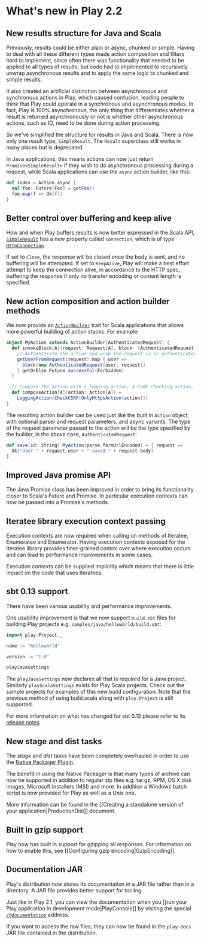 <!--- Copyright (C) 2009-2013 Typesafe Inc. <http://www.typesafe.com> -->
# What's new in Play 2.2

## New results structure for Java and Scala

Previously, results could be either plain or async, chunked or simple.  Having to deal with all these different types made action composition and filters hard to implement, since often there was functionality that needed to be applied to all types of results, but code had to implemented to recursively unwrap asynchronous results and to apply the same logic to chunked and simple results.

It also created an artificial distinction between asynchronous and synchronous actions in Play, which caused confusion, leading people to think that Play could operate in a synchronous and asynchronous modes.  In fact, Play is 100% asynchronous, the only thing that differentiates whether a result is returned asynchronously or not is whether other asynchronous actions, such as IO, need to be done during action processing.

So we've simplified the structure for results in Java and Scala.  There is now only one result type, `SimpleResult`.  The `Result` superclass still works in many places but is deprecated.

In Java applications, this means actions can now just return `Promise<SimpleResult>` if they wish to do asynchronous processing during a request, while Scala applications can use the `async` action builder, like this:

```scala
def index = Action.async {
  val foo: Future[Foo] = getFoo()
  foo.map(f => Ok(f))
}
```

## Better control over buffering and keep alive

How and when Play buffers results is now better expressed in the Scala API, [`SimpleResult`](api/scala/index.html#play.api.mvc.SimpleResult) has a new property called `connection`, which is of type [`HttpConnection`](api/scala/index.html#play.api.mvc.HttpConnection$).

If set to `Close`, the response will be closed once the body is sent, and no buffering will be attempted.  If set to `KeepAlive`, Play will make a best effort attempt to keep the connection alive, in accordance to the HTTP spec, buffering the response if only no transfer encoding or content length is specified.

## New action composition and action builder methods

We now provide an [`ActionBuilder`](api/scala/index.html#play.api.mvc.ActionBuilder) trait for Scala applications that allows more powerful building of action stacks.  For example:

```scala
object MyAction extends ActionBuilder[AuthenticatedRequest] {
  def invokeBlock[A](request: Request[A], block: (AuthenticatedRequest[A]) => Future[SimpleResult]) = {
    // Authenticate the action and wrap the request in an authenticated request
    getUserFromRequest(request).map { user =>
      block(new AuthenticatedRequest(user, request))
    } getOrElse Future.successful(Forbidden)
  }

  // Compose the action with a logging action, a CSRF checking action, and an action that only allows HTTPS
  def composeAction[A](action: Action[A]) =
    LoggingAction(CheckCSRF(OnlyHttpsAction(action)))
}
```

The resulting action builder can be used just like the built in `Action` object, with optional parser and request parameters, and async variants.  The type of the request parameter passed to the action will be the type specified by the builder, in the above case, `AuthenticatedRequest`:

```scala
def save(id: String) MyAction(parse.formUrlEncoded) = { request =>
  Ok("User " + request.user + " saved " + request.body)
}
```

## Improved Java promise API

The Java Promise class has been improved in order to bring its functionality closer to Scala's Future and Promise. In particular execution contexts can now be passed into a Promise's methods.

## Iteratee library execution context passing

Execution contexts are now required when calling on methods of Iteratee, Enumeratee and Enumerator. Having execution contexts exposed for the Iteratee library provides finer-grained control over where execution occurs and can lead to performance improvements in some cases.

Execution contexts can be supplied implicitly which means that there is little impact on the code that uses Iteratees.

## sbt 0.13 support

There have been various usability and performance improvements. 

One usability improvement is that we now support `build.sbt` files for building Play projects e.g. `samples/java/helloworld/build.sbt`:

```scala
import play.Project._

name := "helloworld"

version := "1.0"

playJavaSettings
```

The `playJavaSettings` now declares all that is required for a Java project. Similarly `playScalaSettings` exists for Play Scala projects. Check out the sample projects for examples of this new build configuration. Note that the previous method of using build.scala along with `play.Project` is still supported.

For more information on what has changed for sbt 0.13 please refer to its [release notes](http://www.scala-sbt.org/0.13.0/docs/Community/ChangeSummary_0.13.0.html)

## New stage and dist tasks

The _stage_ and _dist_ tasks have been completely overhauled in order to use the [Native Packager Plugin](https://github.com/sbt/sbt-native-packager).

The benefit in using the Native Packager is that many types of archive can now be supported in addition to regular zip files e.g. tar.gz, RPM, OS X disk images, Microsoft Installers (MSI) and more. In addition a Windows batch script is now provided for Play as well as a Unix one.

More information can be found in the [[Creating a standalone version of your application|ProductionDist]] document.

## Built in gzip support

Play now has built in support for gzipping all responses.  For information on how to enable this, see [[Configuring gzip encoding|GzipEncoding]].

## Documentation JAR

Play's distribution now stores its documentation in a JAR file rather than in a directory. A JAR file provides better support for tooling.

Just like in Play 2.1, you can view the documentation when you [[run your Play application in development mode|PlayConsole]] by visiting the special [`/@documentation`](http://localhost:9000/@documentation) address.

If you want to access the raw files, they can now be found in the `play-docs` JAR file contained in the distribution.